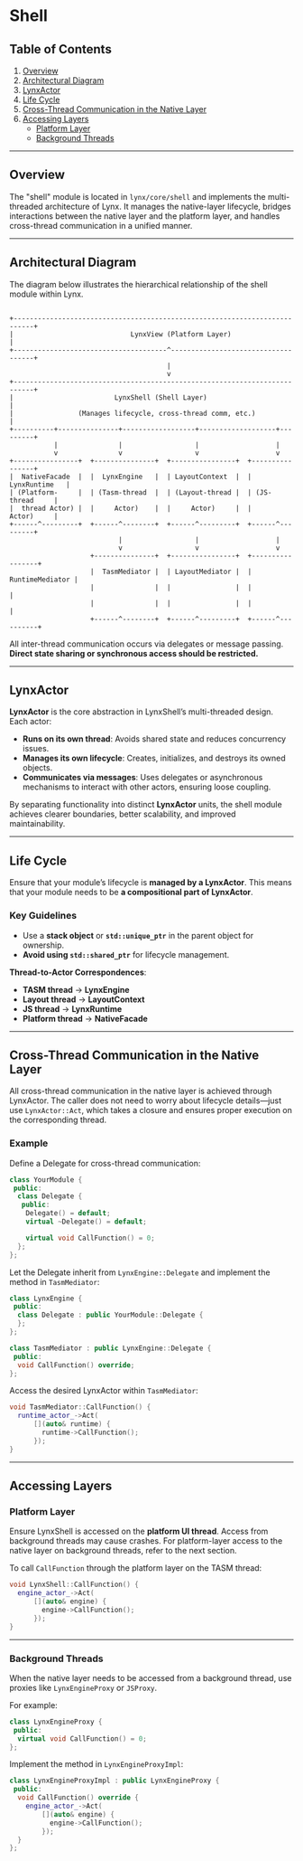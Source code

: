 
# Shell

## Table of Contents
1. [Overview](#overview)
2. [Architectural Diagram](#architectural-diagram)
3. [LynxActor](#lynxactor)
4. [Life Cycle](#life-cycle)
5. [Cross-Thread Communication in the Native Layer](#cross-thread-communication-in-the-native-layer)
6. [Accessing Layers](#accessing-layers)
   - [Platform Layer](#platform-layer)
   - [Background Threads](#background-threads)

---

## Overview
The "shell" module is located in `lynx/core/shell` and implements the
multi-threaded architecture of Lynx. It manages the native-layer lifecycle,
bridges interactions between the native layer and the platform layer, and
handles cross-thread communication in a unified manner.

---

## Architectural Diagram

The diagram below illustrates the hierarchical relationship of the shell module within Lynx.

```plaintext

+---------------------------------------------------------------------------+
|                             LynxView (Platform Layer)                     |
+--------------------------------------^------------------------------------+
                                       |
                                       v
+---------------------------------------------------------------------------+
|                         LynxShell (Shell Layer)                           |
|                (Manages lifecycle, cross-thread comm, etc.)               |
+----------+---------------+------------------+-------------------+---------+
           |               |                  |                   |
           v               v                  v                   v
+----------------+  +---------------+  +----------------+  +----------------+
|  NativeFacade  |  |  LynxEngine   |  | LayoutContext  |  |  LynxRuntime   |
| (Platform-     |  | (Tasm-thread  |  | (Layout-thread |  | (JS-thread     |
|  thread Actor) |  |     Actor)    |  |     Actor)     |  |     Actor)     |
+------^---------+  +------^--------+  +------^---------+  +------^---------+
                           |                  |                   |
                           v                  v                   v
                    +---------------+  +----------------+  +-----------------+
                    |  TasmMediator |  | LayoutMediator |  | RuntimeMediator |
                    |               |  |                |  |                 |
                    |               |  |                |  |                 |
                    +------^--------+  +------^---------+  +------^----------+
```

All inter-thread communication occurs via delegates or message passing. **Direct state sharing or synchronous access should be restricted.**

---

## LynxActor

**LynxActor** is the core abstraction in LynxShell’s multi-threaded design. Each actor:

- **Runs on its own thread**: Avoids shared state and reduces concurrency issues.
- **Manages its own lifecycle**: Creates, initializes, and destroys its owned objects.
- **Communicates via messages**: Uses delegates or asynchronous mechanisms to interact with other actors, ensuring loose coupling.

By separating functionality into distinct **LynxActor** units, the shell module achieves clearer boundaries, better scalability, and improved maintainability.

---

## Life Cycle

Ensure that your module’s lifecycle is **managed by a LynxActor**.
This means that your module needs to be **a compositional part of LynxActor**.

### Key Guidelines
- Use a **stack object** or **`std::unique_ptr`** in the parent object for ownership.
- **Avoid using `std::shared_ptr`** for lifecycle management.

**Thread-to-Actor Correspondences**:
- **TASM thread** → **LynxEngine**
- **Layout thread** → **LayoutContext**
- **JS thread** → **LynxRuntime**
- **Platform thread** → **NativeFacade**

---

## Cross-Thread Communication in the Native Layer

All cross-thread communication in the native layer is achieved through LynxActor. The caller does not need to worry about lifecycle details—just use `LynxActor::Act`, which takes a closure and ensures proper execution on the corresponding thread.

### Example

Define a Delegate for cross-thread communication:

```cpp
class YourModule {
 public:
  class Delegate {
   public:
    Delegate() = default;
    virtual ~Delegate() = default;

    virtual void CallFunction() = 0;
  };
};
```

Let the Delegate inherit from `LynxEngine::Delegate` and implement the method in `TasmMediator`:

```cpp
class LynxEngine {
 public:
  class Delegate : public YourModule::Delegate {        
  };
};

class TasmMediator : public LynxEngine::Delegate {
 public:
  void CallFunction() override;
};
```

Access the desired LynxActor within `TasmMediator`:

```cpp
void TasmMediator::CallFunction() {
  runtime_actor_->Act(
      [](auto& runtime) {
        runtime->CallFunction();
      });
}
```

---

## Accessing Layers

### Platform Layer

Ensure LynxShell is accessed on the **platform UI thread**. Access from background threads may cause crashes. For platform-layer access to the native layer on background threads, refer to the next section.

To call `CallFunction` through the platform layer on the TASM thread:

```cpp
void LynxShell::CallFunction() {
  engine_actor_->Act(
      [](auto& engine) {
        engine->CallFunction();
      });
}
```

---

### Background Threads

When the native layer needs to be accessed from a background thread, use proxies like `LynxEngineProxy` or `JSProxy`.

For example:

```cpp
class LynxEngineProxy {
 public:
  virtual void CallFunction() = 0;
};
```

Implement the method in `LynxEngineProxyImpl`:

```cpp
class LynxEngineProxyImpl : public LynxEngineProxy {
 public:
  void CallFunction() override {
    engine_actor_->Act(
        [](auto& engine) {
          engine->CallFunction();
        });
  }
};
```
